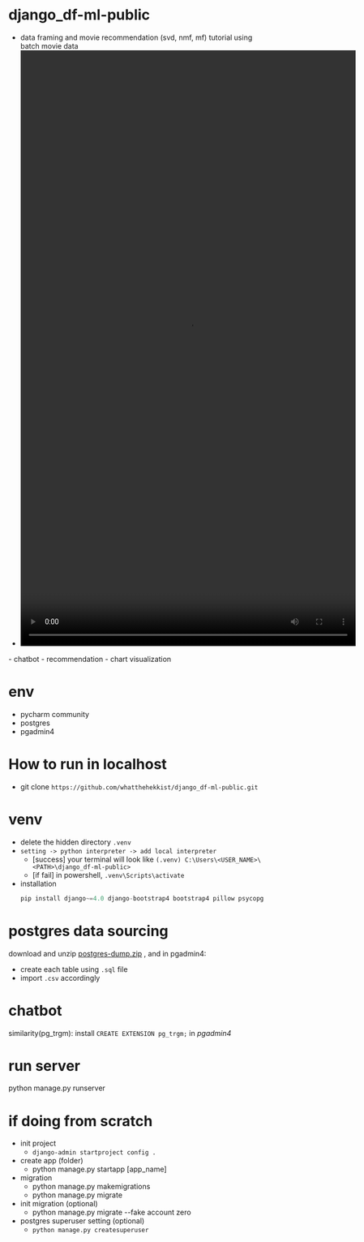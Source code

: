 # django_df-ml-public
- data framing and movie recommendation (svd, nmf, mf) tutorial using batch movie data
- <video width="661" height="1175" controls>
    <source src="https://www.youtube.com/watch?v=BaqTMrfTRPE" type="video/mp4">
    Your browser does not support the video tag.
</video>
  - chatbot
  - recommendation
  - chart visualization

[//]: # (<details>)

[//]: # (    <summary>login/signup mgmt</summary>)

[//]: # (    <div style="padding: 15px;">)

[//]: # (      <iframe )

[//]: # (        width="661" )

[//]: # (        height="1175" )

[//]: # (        src="https://www.youtube.com/embed/BaqTMrfTRPE" )

[//]: # (        title="login signup" )

[//]: # (        frameborder="0" )

[//]: # (        allow="accelerometer; autoplay;" )

[//]: # (        referrerpolicy="strict-origin-when-cross-origin" allowfullscreen>)

[//]: # (      </iframe>)

[//]: # (    </div>)

[//]: # (  </details>)

# env
- pycharm community
- postgres
- pgadmin4

# How to run in localhost
- git clone `https://github.com/whatthehekkist/django_df-ml-public.git`

# venv
- delete the hidden directory `.venv` 
- `setting -> python interpreter -> add local interpreter`
  - [success] your terminal will look like `(.venv) C:\Users\<USER_NAME>\<PATH>\django_df-ml-public>`
  - [if fail] in powershell, `.venv\Scripts\activate`
- installation
  ```python
  pip install django~=4.0 django-bootstrap4 bootstrap4 pillow psycopg2 psycopg2-binary postgre binary sqlalchemy pandas
  ```
# postgres data sourcing
download and unzip [postgres-dump.zip](https://drive.google.com/file/d/1l3ngJ7TeubYSmN4B3iyhOWv0Ke8omBT8/view?usp=sharing) 
, and in pgadmin4: 
- create each table using `.sql` file
- import `.csv` accordingly

# chatbot
similarity(pg_trgm): install `CREATE EXTENSION pg_trgm;` in *pgadmin4*

# run server
python manage.py runserver

# if doing from scratch
- init project
  - `django-admin startproject config .`
- create app (folder)
  - python manage.py startapp [app_name]
- migration
  - python manage.py makemigrations 
  - python manage.py migrate
- init migration (optional)
  - python manage.py migrate --fake account zero
- postgres superuser setting (optional)
  - `python manage.py createsuperuser`

